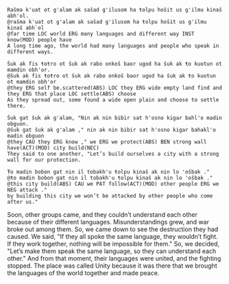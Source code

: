 ```gloss
Rašma k'uat ot g'alam ak sašad g'ilusom ha ŧolpu hoŝit us g'ilmu kinaš abh'ol.
@rašma k'uat ot g'alam ak sašad g'ilusom ha ŧolpu hoŝit us g'ilmu kinaš abh`ol
@far time LOC world ERG many languages and different way INST know(MOD) people have
A long time ago, the world had many languages and people who speak in different ways.
```

```gloss
Šuk ak fis ŧoŧro ot šuk ak rabo onkoŝ baor ugod ha šuk ak ŧo kuotun ot mamdin obh'or.
@šuk ak fis ŧoŧro ot šuk ak rabo onkoŝ baor ugod ha šuk ak ŧo kuotun ot mamdin obh'or
@they ERG self be.scattered(ABS) LOC they ERG wide empty land find and they ERG that place LOC settle(ABS) choose
As they spread out, some found a wide open plain and choose to settle there.

```

```gloss
Šuk gat šuk ak g'alam, "Nin ak nin bibir sat h'osno kigar bahl'o madin obguon.
@šuk gat šuk ak g'alam ," nin ak nin bibir sat h'osno kigar bahakl'o madin obguon
@they CAU they ERG know ," we ERG we protect(ABS) BEN strong wall have(ACT)(MOD) city build(NEC)
They said to one another, "Let’s build ourselves a city with a strong wall for our protection.
```

```gloss
Ŧo madin bobon gat nin il tobakh'u ŧolpu kinaš ak nin lo 'oŝbak ."
@ŧo madin bobon gat nin il tobakh'u ŧolpu kinaš ak nin lo 'oŝbak ."
@this city build(ABS) CAU we PAT follow(ACT)(MOD) other people ERG we NEG attack ."
by building this city we won’t be attacked by other people who come after us."
```

Soon, other groups came, and they couldn’t understand each other because of their different languages. Misunderstandings grew, and war broke out among them.
So, we came down to see the destruction they had caused.
We said, "If they all spoke the same language, they wouldn’t fight. If they work together, nothing will be impossible for them."
So, we decided, "Let’s make them speak the same language, so they can understand each other."
And from that moment, their languages were united, and the fighting stopped.
The place was called Unity because it was there that we brought the languages of the world together and made peace.
